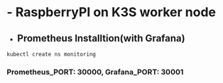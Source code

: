 # - RaspberryPI on K3S worker node

+ ## Prometheus Installtion(with Grafana)
```
kubectl create ns monitoring
```

### Prometheus_PORT: 30000, Grafana_PORT: 30001
